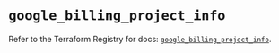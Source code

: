 # `google_billing_project_info`

Refer to the Terraform Registry for docs: [`google_billing_project_info`](https://registry.terraform.io/providers/hashicorp/google/5.26.0/docs/resources/billing_project_info).
